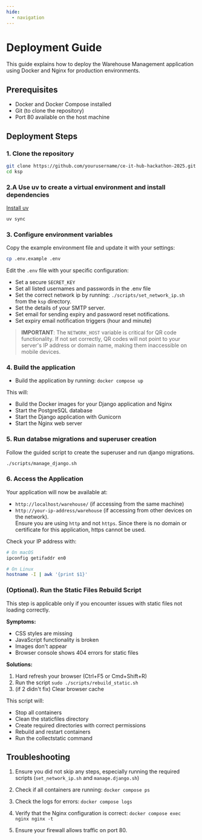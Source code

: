 ```yaml
---
hide:
  - navigation
---
```


# Deployment Guide

This guide explains how to deploy the Warehouse Management application using Docker and Nginx for production environments.

## Prerequisites

- Docker and Docker Compose installed
- Git (to clone the repository)
- Port 80 available on the host machine

## Deployment Steps

### 1. Clone the repository

```sh
git clone https://github.com/yourusername/ce-it-hub-hackathon-2025.git ksp
cd ksp
```

### 2.A Use uv to create a virtual environment and install dependencies

[Install uv](https://docs.astral.sh/uv/getting-started/installation/#installing-uv)
```sh
uv sync
```

### 3. Configure environment variables

Copy the example environment file and update it with your settings:

```sh
cp .env.example .env
```

Edit the `.env` file with your specific configuration:
- Set a secure `SECRET_KEY`
- Set all listed usernames and passwords in the .env file
- Set the correct network ip by running: `./scripts/set_network_ip.sh` from the `ksp` directory.
- Set the details of your SMTP server.
- Set email for sending expiry and password reset notifications.
- Set expiry email notification triggers (hour and minute)

> **IMPORTANT**: The `NETWORK_HOST` variable is critical for QR code functionality. If not set correctly, QR codes will not point to your server's IP address or domain name, making them inaccessible on mobile devices.

### 4. Build the application
- Build the application by running: `docker compose up`

This will:
- Build the Docker images for your Django application and Nginx
- Start the PostgreSQL database
- Start the Django application with Gunicorn
- Start the Nginx web server

### 5. Run databse migrations and superuser creation
Follow the guided script to create the superuser and run django migrations.
```sh
./scripts/manage_django.sh
```

### 6. Access the Application

Your application will now be available at:
- `http://localhost/warehouse/` (if accessing from the same machine)
- `http://your-ip-address/warehouse` (if accessing from other devices on the network).  
Ensure you are using `http` and not `https`. Since there is no domain or certificate for this application, https cannot be used.

Check your IP address with:
```sh
# On macOS
ipconfig getifaddr en0

# On Linux
hostname -I | awk '{print $1}'
```

### (Optional). Run the Static Files Rebuild Script

This step is applicable only if you encounter issues with static files not loading correctly.

**Symptoms:**  
- CSS styles are missing  
- JavaScript functionality is broken  
- Images don't appear  
- Browser console shows 404 errors for static files

**Solutions:**  
1. Hard refresh your browser (Ctrl+F5 or Cmd+Shift+R)  
2. Run the script `sudo ./scripts/rebuild_static.sh`  
3. (if 2 didn't fix) Clear browser cache

This script will:
- Stop all containers  
- Clean the staticfiles directory  
- Create required directories with correct permissions  
- Rebuild and restart containers  
- Run the collectstatic command

## Troubleshooting

1. Ensure you did not skip any steps, especially running the required scripts (`set_network_ip.sh` and `manage.django.sh`)

1. Check if all containers are running:
   `docker compose ps`

2. Check the logs for errors:
   `docker compose logs`

3. Verify that the Nginx configuration is correct:
   `docker compose exec nginx nginx -t`

4. Ensure your firewall allows traffic on port 80.